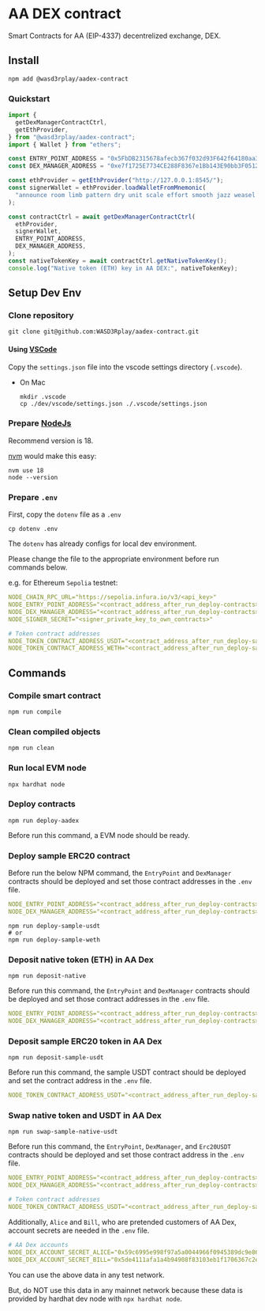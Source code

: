 # AA DEX contract

Smart Contracts for AA (EIP-4337) decentrelized exchange, DEX.

## Install

```shell
npm add @wasd3rplay/aadex-contract
```

### Quickstart

```typescript
import {
  getDexManagerContractCtrl,
  getEthProvider,
} from "@wasd3rplay/aadex-contract";
import { Wallet } from "ethers";

const ENTRY_POINT_ADDRESS = "0x5FbDB2315678afecb367f032d93F642f64180aa3";
const DEX_MANAGER_ADDRESS = "0xe7f1725E7734CE288F8367e1Bb143E90bb3F0512";

const ethProvider = getEthProvider("http://127.0.0.1:8545/");
const signerWallet = ethProvider.loadWalletFromMnemonic(
  "announce room limb pattern dry unit scale effort smooth jazz weasel alcohol",
);

const contractCtrl = await getDexManagerContractCtrl(
  ethProvider,
  signerWallet,
  ENTRY_POINT_ADDRESS,
  DEX_MANAGER_ADDRESS,
);
const nativeTokenKey = await contractCtrl.getNativeTokenKey();
console.log("Native token (ETH) key in AA DEX:", nativeTokenKey);
```

## Setup Dev Env

### Clone repository

```shell
git clone git@github.com:WASD3Rplay/aadex-contract.git
```

#### Using [VSCode](https://code.visualstudio.com/)

Copy the `settings.json` file into the vscode settings directory (`.vscode`).

- On Mac

  ```shell
  mkdir .vscode
  cp ./dev/vscode/settings.json ./.vscode/settings.json
  ```

### Prepare [NodeJs](https://nodejs.org)

Recommend version is 18.

[nvm](https://github.com/nvm-sh/nvm) would make this easy:

```shell
nvm use 18
node --version
```

### Prepare `.env`

First, copy the `dotenv` file as a `.env`

```shell
cp dotenv .env
```

The `dotenv` has already configs for local dev environment.

Please change the file to the appropriate environment before run commands below.

e.g. for Ethereum `Sepolia` testnet:

```yaml
NODE_CHAIN_RPC_URL="https://sepolia.infura.io/v3/<api_key>"
NODE_ENTRY_POINT_ADDRESS="<contract_address_after_run_deploy-contracts>"
NODE_DEX_MANAGER_ADDRESS="<contract_address_after_run_deploy-contracts>"
NODE_SIGNER_SECRET="<signer_private_key_to_own_contracts>"

# Token contract addresses
NODE_TOKEN_CONTRACT_ADDRESS_USDT="<contract_address_after_run_deploy-sample-usdt>"
NODE_TOKEN_CONTRACT_ADDRESS_WETH="<contract_address_after_run_deploy-sample-weth>"
```

## Commands

### Compile smart contract

```shell
npm run compile
```

### Clean compiled objects

```shell
npm run clean
```

### Run local EVM node

```shell
npx hardhat node
```

### Deploy contracts

```shell
npm run deploy-aadex
```

Before run this command, a EVM node should be ready.

### Deploy sample ERC20 contract

Before run the below NPM command, the `EntryPoint` and `DexManager` contracts should be deployed and set those contract addresses in the `.env` file.

```yaml
NODE_ENTRY_POINT_ADDRESS="<contract_address_after_run_deploy-contracts>"
NODE_DEX_MANAGER_ADDRESS="<contract_address_after_run_deploy-contracts>"
```

```shell
npm run deploy-sample-usdt
# or
npm run deploy-sample-weth
```

### Deposit native token (ETH) in AA Dex

```shell
npm run deposit-native
```

Before run this command, the `EntryPoint` and `DexManager` contracts should be deployed and set those contract addresses in the `.env` file.

```yaml
NODE_ENTRY_POINT_ADDRESS="<contract_address_after_run_deploy-contracts>"
NODE_DEX_MANAGER_ADDRESS="<contract_address_after_run_deploy-contracts>"
```

### Deposit sample ERC20 token in AA Dex

```shell
npm run deposit-sample-usdt
```

Before run this command, the sample USDT contract should be deployed and set the contract address in the `.env` file.

```yaml
NODE_TOKEN_CONTRACT_ADDRESS_USDT="<contract_address_after_run_deploy-sample-usdt>"
```

### Swap native token and USDT in AA Dex

```shell
npm run swap-sample-native-usdt
```

Before run this command, the `EntryPoint`, `DexManager`, and `Erc20USDT` contracts should be deployed and set those contract address in the `.env` file.

```yaml
NODE_ENTRY_POINT_ADDRESS="<contract_address_after_run_deploy-contracts>"
NODE_DEX_MANAGER_ADDRESS="<contract_address_after_run_deploy-contracts>"

# Token contract addresses
NODE_TOKEN_CONTRACT_ADDRESS_USDT="<contract_address_after_run_deploy-sample-usdt>"
```

Additionally, `Alice` and `Bill`, who are pretended customers of AA Dex, account secrets are needed in the `.env` file.

```yaml
# AA Dex accounts
NODE_DEX_ACCOUNT_SECRET_ALICE="0x59c6995e998f97a5a0044966f0945389dc9e86dae88c7a8412f4603b6b78690d"
NODE_DEX_ACCOUNT_SECRET_BILL="0x5de4111afa1a4b94908f83103eb1f1706367c2e68ca870fc3fb9a804cdab365a"
```

You can use the above data in any test network.

But, do NOT use this data in any mainnet network because these data is provided by hardhat dev node with `npx hardhat node`.
